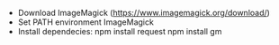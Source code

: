 - Download ImageMagick (https://www.imagemagick.org/download/)
- Set PATH environment ImageMagick
- Install dependecies:
npm install request
npm install gm
